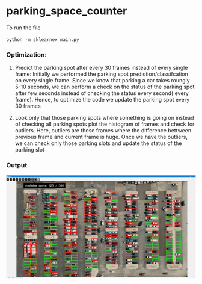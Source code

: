 # parking_space_counter

To run the file

```
python -m sklearnex main.py
```

### **Optimization:**

1) Predict the parking spot after every 30 frames instead of every single frame:
Initially we performed the parking spot prediction/classifcation on every single frame. Since we know that parking a car takes roungly 5-10 seconds, we can perform a check on the status of the parking spot after few seconds instead of checking the status every second( every frame). Hence, to optimize the code we update the parking spot every 30 frames

2) Look only that those parking spots where something is going on instead of checking all parking spots
plot the histogram of frames and check for outliers. Here, outliers are those frames where the difference bettween previous frame and current frame is huge.
Once we have the outliers, we can check only those parking slots and update the status of the parking slot

### **Output**

![alt text](./output.PNG)